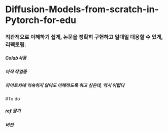 # Diffusion-Models-from-scratch-in-Pytorch-for-edu
### 직관적으로 이해하기 쉽게, 논문을 정확히 구현하고 일대일 대응할 수 있게, 리펙토링. 
##### Colab사용
##### 아직 작업중
##### 파이토치에 익숙하지 않아도 이해하도록 하고 싶은데, 역시 어렵다


#To do
##### ref 달기
##### 버전
